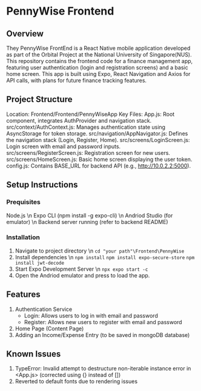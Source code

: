# PennyWise Frontend

## Overview 
They PennyWise FrontEnd is a React Native mobile application developed as part of the Orbital Project at the National University of Singapore(NUS). This repository contains the frontend code for a finance management app, featuring user authentication (login and registration screens) and a basic home screen. This app is built using Expo, React Navigation and Axios for API calls, with plans for future finance tracking features.

## Project Structure
Location: Frontend/Frontend/PennyWiseApp
Key Files:
App.js: Root component, integrates AuthProvider and navigation stack.
src/context/AuthContext.js: Manages authentication state using AsyncStorage for token storage.
src/navigation/AppNavigator.js: Defines the navigation stack (Login, Register, Home).
src/screens/LoginScreen.js: Login screen with email and password inputs.
src/screens/RegisterScreen.js: Registration screen for new users.
src/screens/HomeScreen.js: Basic home screen displaying the user token.
config.js: Contains BASE_URL for backend API (e.g., http://10.0.2.2:5000).

## Setup Instructions

### Prequisites
Node.js \n
Expo CLI (npm install -g expo-cli) \n
Andriod Studio (for emulator) \n
Backend server running (refer to backend README)

### Installation
1. Navigate to project directory \n
```cd "your path"\Frontend\PennyWise```
2. Install dependencies \n
```npm install```
```npm install expo-secure-store```
```npm install jwt-decode```
3. Start Expo Development Server \n
```npx expo start -c```
4. Open the Andriod emulator and press <a> to load the app.

## Features
1. Authentication Service
    - Login: Allows users to log in with email and password
    - Register: Allows new users to register with email and password
2. Home Page (Content Page)
3. Adding an Income/Expense Entry (to be saved in mongoDB database)

## Known Issues
1. TypeError: Invalid attempt to destructure non-iterable instance error in <App.js> (corrected using {} instead of [])
2. Reverted to default fonts due to rendering issues
